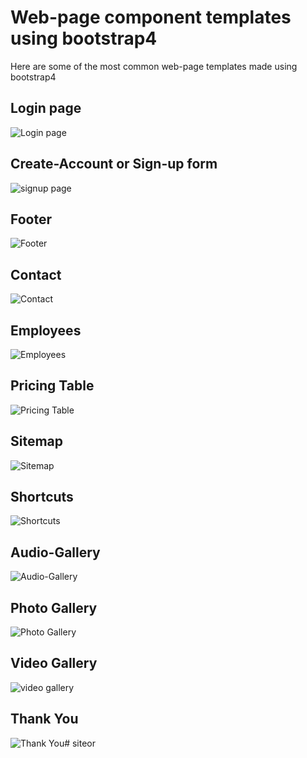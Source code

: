 
# Web-page component templates using bootstrap4
Here are some of the most common web-page templates made using bootstrap4

## Login page
![Login page](./Login/login.png)

## Create-Account or Sign-up form
![signup page](./Create-Account/create_account.png)

## Footer
![Footer](./Footer/footer.png)

## Contact
![Contact](./Contact/contact.png)

## Employees 
![Employees](./Employees/employees.png)

## Pricing Table
![Pricing Table](./Pricing-Table/pricing.png)

## Sitemap
![Sitemap](./Sitemap/sitemap.png)

## Shortcuts
![Shortcuts](./Shortcuts/shortcut.png)

## Audio-Gallery
![Audio-Gallery](./Audio-Gallery/audio-gallery.png)


## Photo Gallery
![Photo Gallery](./Photo-Gallery/photo-gallery.png)

## Video Gallery 
![video gallery](./Video-Gallery/video-gallery.png)

## Thank You
![Thank You](./Thank-You/thankyou.png)# siteor
